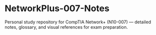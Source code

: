 # NetworkPlus-007-Notes
Personal study repository for CompTIA Network+ (N10-007) — detailed notes, glossary, and visual references for exam preparation.
